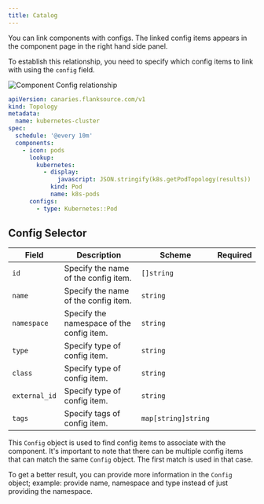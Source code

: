 ```yaml
---
title: Catalog
---
```


You can link components with configs. The linked config items appears in the component page in the right hand side panel.

To establish this relationship, you need to specify which config items to link with using the `config` field.

![Component Config relationship](/img/component-config-relationship.png)

```yaml title="kubernetes-cluster.yaml"
apiVersion: canaries.flanksource.com/v1
kind: Topology
metadata:
  name: kubernetes-cluster
spec:
  schedule: '@every 10m'
  components:
    - icon: pods
      lookup:
        kubernetes:
          - display:
              javascript: JSON.stringify(k8s.getPodTopology(results))
            kind: Pod
            name: k8s-pods
      configs:
        - type: Kubernetes::Pod
```

## Config Selector

| Field         | Description                               | Scheme              | Required |
| ------------- | ----------------------------------------- | ------------------- | -------- |
| `id`          | Specify the name of the config item.      | `[]string`          |          |
| `name`        | Specify the name of the config item.      | `string`            |          |
| `namespace`   | Specify the namespace of the config item. | `string`            |          |
| `type`        | Specify type of config item.              | `string`            |          |
| `class`       | Specify type of config item.              | `string`            |          |
| `external_id` | Specify type of config item.              | `string`            |          |
| `tags`        | Specify tags of config item.              | `map[string]string` |          |

This `Config` object is used to find config items to associate with the component. It's important to note that there can be multiple config items that can match the same `Config` object. The first match is used in that case.

To get a better result, you can provide more information in the `Config` object; example: provide name, namespace and type instead of just providing the namespace.
